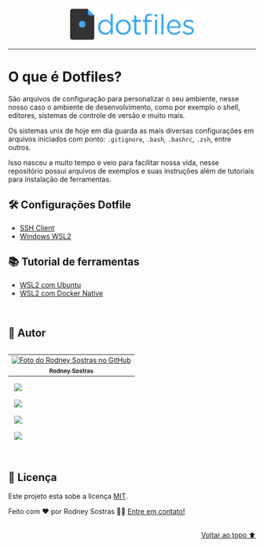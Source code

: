 <div align="center">
    <img  src="dotfiles.png"/>
</div>

---

# O que é Dotfiles?

São arquivos de configuração para personalizar o seu ambiente, nesse nosso caso o ambiente de desenvolvimento, como por exemplo o shell, editores, sistemas de controle de versão e muito mais.

Os sistemas unix de hoje em dia guarda as mais diversas configurações em arquivos iniciados com ponto: `.gitignore`, `.bash`, `.bashrc`, `.zsh`, entre outros.

Isso nasceu a muito tempo e veio para facilitar nossa vida, nesse repositório possui arquivos de exemplos e suas instruções além de tutoriais para instalação de ferramentas.

## 🛠 Configurações Dotfile

- [SSH Client](./ssh/README.md)
- [Windows WSL2](./wsl2/README.md)

## 📚 Tutorial de ferramentas
- [WSL2 com Ubuntu](./docs/wsl2-ubuntu.md)
- [WSL2 com Docker Native](./docs/wsl2-docker-native.md)

<br />

## 🦸 Autor

<table align="left">
  <tr>
    <td align="center">
      <a href="#">
        <img src="https://github.com/rodneysostras.png" width="150px;" alt="Foto do Rodney Sostras no GitHub"/><br>
        <sub>
          <b>Rodney Sostras</b>
        </sub>
      </a>
    </td>
  </tr>
</table>
<p>
    &nbsp;&nbsp;
    <a href="https://github.com/rodneysostras">
        <img src="https://img.shields.io/badge/rodneysostras-000000?style=for-the-badge&logo=GitHub&logoColor=FFF" />
    </a>
</p>
<p>
    &nbsp;&nbsp;
    <a href="https://linkedin.com/in/rodney-sostras" alt="Linkedin do Rodney Sostras">
        <img src="https://img.shields.io/badge/-rodney--sostras-0077B5?style=for-the-badge&logo=Linkedin&logoColor=FFF"/>
    </a>
</p>
<p>&nbsp;&nbsp;
    <a href="mailto:rodney.sostras@gmail.com" alt="Email do Rodney Sostras">
        <img src="https://img.shields.io/badge/-rodney.sostras@gmail.com-D14836?style=for-the-badge&logo=Gmail&logoColor=FFF" />
    </a>
</p>
<p>&nbsp;&nbsp;
    <a href="https://rodneysostras.me/" alt="Web Site do Rodney Sostras">
        <img src="https://img.shields.io/badge/%F0%9F%8C%8E%20RODNEYSOSTRAS.ME%20-191919?style=for-the-badge" />
    </a>
</p>

<br />


## 📝 Licença

Este projeto esta sobe a licença [MIT](https://raw.githubusercontent.com/git/git-scm.com/main/MIT-LICENSE.txt).

Feito com ❤️ por Rodney Sostras 👋🏽 [Entre em contato!](https://www.linkedin.com/in/rodney-sostras/)

<br />

<div align="right"><a href="#">Voltar ao topo ⬆</a></div>